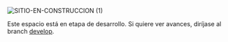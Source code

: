 ![SITIO-EN-CONSTRUCCION (1)](https://github.com/hc-angulo/db-bank-system/assets/14808063/366f695f-63d7-4032-931e-34c377a3aa5b)

Este espacio está en etapa de desarrollo. Si quiere ver avances, diríjase al branch 
[develop](https://github.com/hc-angulo/db-bank-system/tree/develop).
